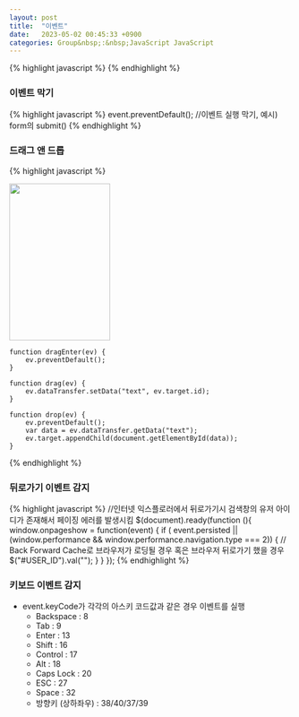 ```yaml
---
layout: post
title:  "이벤트"
date:   2023-05-02 00:45:33 +0900
categories: Group&nbsp;:&nbsp;JavaScript JavaScript
---
```


{% highlight javascript %}
{% endhighlight %}

### 이벤트 막기     
{% highlight javascript %}
event.preventDefault(); //이벤트 실행 막기, 예시) form의 submit()
{% endhighlight %}
                    
                
### 드래그 앤 드롭
{% highlight javascript %}
    <div ondrop="drop(event)" ondragover="dragEnter(event)">
        <img id="monalisa" width="180" height="280" src="xxx.png" draggable="true" ondragstart="drag(event)">
    </div>
    <div ondrop="drop(event)" ondragover="dragEnter(event)"></div>

    function dragEnter(ev) {
        ev.preventDefault();
    }

    function drag(ev) {
        ev.dataTransfer.setData("text", ev.target.id);
    }

    function drop(ev) {
        ev.preventDefault();
        var data = ev.dataTransfer.getData("text");
        ev.target.appendChild(document.getElementById(data));
    }
{% endhighlight %}


### 뒤로가기 이벤트 감지
{% highlight javascript %}
    //인터넷 익스플로러에서 뒤로가기시 검색창의 유저 아이디가 존재해서 페이징 에러를 발생시킴
    $(document).ready(function (){
        window.onpageshow = function(event) {
            if ( event.persisted || (window.performance && window.performance.navigation.type === 2)) {
                // Back Forward Cache로 브라우저가 로딩될 경우 혹은 브라우저 뒤로가기 했을 경우
                $("#USER_ID").val("");
            }
        }
    });​
{% endhighlight %}

### 키보드 이벤트 감지
- event.keyCode가 각각의 아스키 코드값과 같은 경우 이벤트를 실행
    - Backspace : 8
    - Tab : 9
    - Enter : 13
    - Shift : 16
    - Control : 17
    - Alt : 18
    - Caps Lock : 20
    - ESC : 27
    - Space : 32
    - 방향키 (상하좌우) : 38/40/37/39